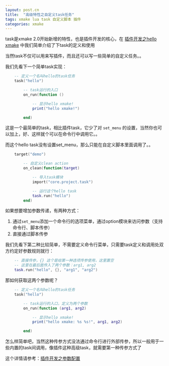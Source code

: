 ```yaml
---
layout: post.cn
title:  "高级特性之自定义task任务"
tags: xmake lua task 自定义脚本 插件
categories: xmake
---
```


task是xmake 2.0开始新增的特性，也是插件开发的核心，在 [插件开发之hello xmake](/cn/2016/06/09/plugin-hello/) 中我们简单介绍了下task的定义和使用

当然task不仅可以用来写插件，而且还可以写一些简单的自定义任务。。

我们先看下一个简单task实现：

```lua
    -- 定义一个名叫hello的task任务
    task("hello")

        -- task运行的入口
        on_run(function ()

            -- 显示hello xmake!
            print("hello xmake!")

        end)
```

这是一个最简单的task，相比插件task，它少了对 `set_menu` 的设置，当然你也可以加上，好、这样就个可以在命令行中调用它。。



而这个hello task没有设置set_menu，那么只能在自定义脚本里面调用了。。

```lua
    target("demo")

        -- 自定义clean action
        on_clean(function(target)

            -- 导入task模块
            import("core.project.task")

            -- 运行这个hello task
            task.run("hello")
        end)
```

如果想要增加参数传递，有两种方式：

1. 通过`set_menu`添加一个命令行的选项菜单，通过option模块来访问参数（支持命令行、脚本传参）
2. 直接通过脚本传参

我们先看下第二种比较简单，不需要定义命令行菜单，只需要task定义和调用处双方约定好参数规则就行：

```lua
    -- 直接传参，{} 这个是给第一种选项传参使用，这里置空
    -- 这里在最后面传入了两个参数：arg1, arg2
    task.run("hello", {}, "arg1", "arg2")
```

那如何获取这两个参数呢？

```lua
    -- 定义一个名叫hello的task任务
    task("hello")

        -- task运行的入口，定义为两个参数
        on_run(function (arg1, arg2)

            -- 显示hello xmake!
            print("hello xmake: %s %s!", arg1, arg2)

        end)
```

怎么样简单吧，当然这种传参方式没法通过命令行进行外部传参，所以一般用于一些内置的task间调用，像插件这种高级task，就需要第一种传参方式了

这个详情请参考：[插件开发之参数配置](/cn/2016/06/09/plugin-arguments/)
